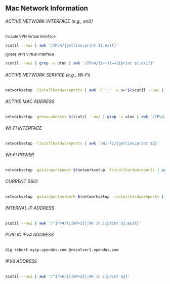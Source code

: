 ## Mac Network Information

###### ACTIVE NETWORK INTERFACE (e.g., en0)
<sub>Include VPN Virtual Interface</sub>
```bash
scutil --nwi | awk '/IPv4/{getline;print $1;exit}'
```

<sub>Ignore VPN Virtual Interface</sub>
```bash
scutil --nwi | grep -v utun | awk '/IPv4/{i++}i==2{print $1;exit}'
```

###### ACTIVE NETWORK SERVICE (e.g., Wi-Fi)
```bash
networksetup -listallhardwareports | awk -F': ' -v v="$(scutil --nwi | grep -v utun | awk '/IPv4/{i++}i==2{print $1;exit}')" '$0~v{print a}{a=$NF}'
```

###### ACTIVE MAC ADDRESS
```bash
networksetup -getmacaddress $(scutil --nwi | grep -v utun | awk '/IPv4/{i++}i==2{print $1;exit}') | awk '{print $3}'
```

###### WI-FI INTERFACE
```bash
networksetup -listallhardwareports | awk '/Wi-Fi/{getline;print $2}'
```

###### WI-FI POWER
```bash
networksetup -getairportpower $(networksetup -listallhardwareports | awk -F': ' '/Wi-Fi/{getline;print $2}') | awk '{print $NF}'
```

###### CURRENT SSID
```bash
networksetup -getairportnetwork $(networksetup -listallhardwareports | awk -F': ' '/Wi-Fi/{getline;print $2}') | awk -F': ' '{print $NF}'
```

###### INTERNAL IP ADDRESS
```bash
scutil --nwi | awk '/^IPv4/{i[NR+2]};NR in i{print $3;exit}'
```

###### PUBLIC IPv4 ADDRESS
```bash
dig +short myip.opendns.com @resolver1.opendns.com
```

###### IPV6 ADDRESS
```bash
scutil --nwi | awk '/^IPv6/{i[NR+2]};NR in i{print $3}'
```
